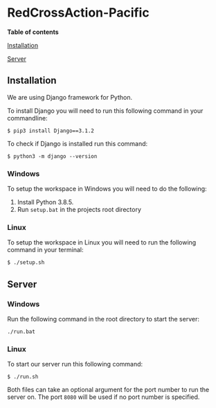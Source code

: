 # RedCrossAction-Pacific

**Table of contents**

[Installation](#installation)

[Server](#Server)

## Installation
We are using Django framework for Python.

To install Django you will need to run this following command in your commandline:
```
$ pip3 install Django==3.1.2
```
To check if Django is installed run this command:
```
$ python3 -m django --version
```

### Windows

To setup the workspace in Windows you will need to do the following:
1) Install Python 3.8.5.
2) Run `setup.bat` in the projects root directory

### Linux

To setup the workspace in Linux you will need to run the following command in your terminal:
```bash
$ ./setup.sh
```


## Server

### Windows

Run the following command in the root directory to start the server:
```
./run.bat
```


### Linux

To start our server run this following command:
```
$ ./run.sh
```

Both files can take an optional argument for the port number to run the server on. The port `8080` will be used if no port number is specified.